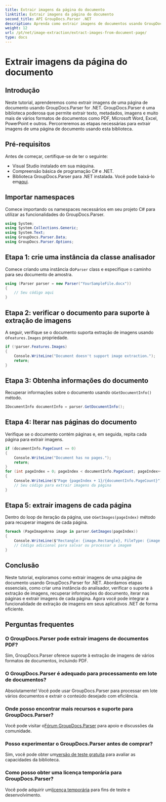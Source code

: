 ```yaml
---
title: Extrair imagens da página do documento
linktitle: Extrair imagens da página do documento
second_title: API GroupDocs.Parser .NET
description: Aprenda como extrair imagens de documentos usando GroupDocs.Parser for .NET. Aprimore seus recursos de processamento de documentos.
weight: 12
url: /pt/net/image-extraction/extract-images-from-document-page/
type: docs
---
```

# Extrair imagens da página do documento

## Introdução
Neste tutorial, aprenderemos como extrair imagens de uma página de documento usando GroupDocs.Parser for .NET. GroupDocs.Parser é uma biblioteca poderosa que permite extrair texto, metadados, imagens e muito mais de vários formatos de documentos como PDF, Microsoft Word, Excel, PowerPoint e outros. Percorreremos as etapas necessárias para extrair imagens de uma página de documento usando esta biblioteca.
## Pré-requisitos
Antes de começar, certifique-se de ter o seguinte:
- Visual Studio instalado em sua máquina.
- Compreensão básica de programação C# e .NET.
- Biblioteca GroupDocs.Parser para .NET instalada. Você pode baixá-lo em[aqui](https://releases.groupdocs.com/parser/net/).

## Importar namespaces
Comece importando os namespaces necessários em seu projeto C# para utilizar as funcionalidades do GroupDocs.Parser.
```csharp
using System;
using System.Collections.Generic;
using System.Text;
using GroupDocs.Parser.Data;
using GroupDocs.Parser.Options;
```
## Etapa 1: crie uma instância da classe analisador
 Comece criando uma instância do`Parser` class e especifique o caminho para seu documento de amostra.
```csharp
using (Parser parser = new Parser("YourSampleFile.docx"))
{
    // Seu código aqui
}
```
## Etapa 2: verificar o documento para suporte à extração de imagens
 A seguir, verifique se o documento suporta extração de imagens usando o`Features.Images` propriedade.
```csharp
if (!parser.Features.Images)
{
    Console.WriteLine("Document doesn't support image extraction.");
    return;
}
```
## Etapa 3: Obtenha informações do documento
 Recuperar informações sobre o documento usando o`GetDocumentInfo()` método.
```csharp
IDocumentInfo documentInfo = parser.GetDocumentInfo();
```
## Etapa 4: Iterar nas páginas do documento
Verifique se o documento contém páginas e, em seguida, repita cada página para extrair imagens.
```csharp
if (documentInfo.PageCount == 0)
{
    Console.WriteLine("Document has no pages.");
    return;
}
for (int pageIndex = 0; pageIndex < documentInfo.PageCount; pageIndex++)
{
    Console.WriteLine($"Page {pageIndex + 1}/{documentInfo.PageCount}");
    // Seu código para extrair imagens da página
}
```
## Etapa 5: extrair imagens de cada página
 Dentro do loop de iteração da página, use o`GetImages(pageIndex)` método para recuperar imagens de cada página.
```csharp
foreach (PageImageArea image in parser.GetImages(pageIndex))
{
    Console.WriteLine($"Rectangle: {image.Rectangle}, FileType: {image.FileType}");
    // Código adicional para salvar ou processar a imagem
}
```

## Conclusão
Neste tutorial, exploramos como extrair imagens de uma página de documento usando GroupDocs.Parser for .NET. Abordamos etapas essenciais, como criar uma instância do analisador, verificar o suporte à extração de imagens, recuperar informações do documento, iterar nas páginas e extrair imagens de cada página. Agora você pode integrar a funcionalidade de extração de imagens em seus aplicativos .NET de forma eficiente.

## Perguntas frequentes
### O GroupDocs.Parser pode extrair imagens de documentos PDF?
Sim, GroupDocs.Parser oferece suporte à extração de imagens de vários formatos de documentos, incluindo PDF.
### O GroupDocs.Parser é adequado para processamento em lote de documentos?
Absolutamente! Você pode usar GroupDocs.Parser para processar em lote vários documentos e extrair o conteúdo desejado com eficiência.
### Onde posso encontrar mais recursos e suporte para GroupDocs.Parser?
 Você pode visitar o[Fórum GroupDocs.Parser](https://forum.groupdocs.com/c/parser/17) para apoio e discussões da comunidade.
### Posso experimentar o GroupDocs.Parser antes de comprar?
 Sim, você pode obter um[versão de teste gratuita](https://releases.groupdocs.com/) para avaliar as capacidades da biblioteca.
### Como posso obter uma licença temporária para GroupDocs.Parser?
 Você pode adquirir um[licença temporária](https://purchase.groupdocs.com/temporary-license/) para fins de teste e desenvolvimento.